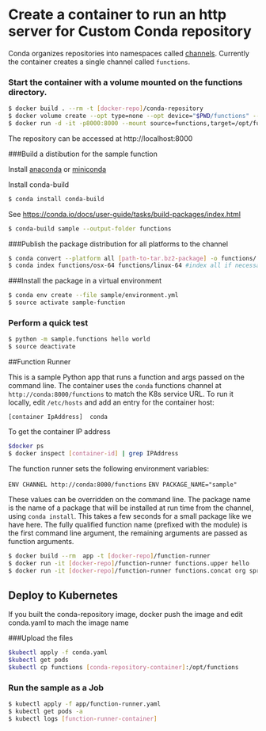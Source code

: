 # Create a container to run an http server for Custom Conda repository 

Conda organizes repositories into namespaces called [channels](http://conda-test.pydata.org/docs/custom-channels.html). Currently the container creates a single channel called `functions`.

### Start the container with a volume mounted on the functions directory.  
```bash
$ docker build . --rm -t [docker-repo]/conda-repository
$ docker volume create --opt type=none --opt device="$PWD/functions" --opt o=bind functions
$ docker run -d -it -p8000:8000 --mount source=functions,target=/opt/functions [docker-repo]/conda-repository
```
The repository can be accessed at http://localhost:8000


###Build a distibution for the sample function

Install [anaconda](https://conda.io/docs/user-guide/install/index.html) or [miniconda](https://conda.io/miniconda.html)

Install conda-build
```bash
$ conda install conda-build
```
See https://conda.io/docs/user-guide/tasks/build-packages/index.html


```bash
$ conda-build sample --output-folder functions
```

###Publish the package distribution for all platforms to the channel
```bash
$ conda convert --platform all [path-to-tar.bz2-package] -o functions/
$ conda index functions/osx-64 functions/linux-64 #index all if necessary
``` 

###Install the package in a virtual environment

```bash
$ conda env create --file sample/environment.yml
$ source activate sample-function
```
### Perform a quick test

```bash
$ python -m sample.functions hello world
$ source deactivate
```

##Function Runner

This is a sample Python app that runs a function and args passed on the command line. The container uses the `conda` functions channel
at `http://conda:8000/functions` to match the K8s service URL. To run it locally, edit `/etc/hosts` and add an entry for the container 
host:

`[container IpAddress]  conda` 

To get the container IP address

```bash
$docker ps
$ docker inspect [container-id] | grep IPAddress
```

The function runner sets the following environment variables:

`ENV CHANNEL http://conda:8000/functions`
`ENV PACKAGE_NAME="sample"`

These values can be overridden on the command line. The package name is the name of a package that will be installed at run time from the channel, using
`conda install`. This takes a few seconds for a small package like we have here. The fully qualified function name (prefixed with the module) is
the first command line argument, the remaining arguments are passed as function arguments.

```bash
$ docker build --rm  app -t [docker-repo]/function-runner
$ docker run -it [docker-repo]/function-runner functions.upper hello
$ docker run -it [docker-repo]/function-runner functions.concat org springframework cloud function
```

## Deploy to Kubernetes

If you built the conda-repository image, docker push the image and edit conda.yaml to mach the image name

###Upload the files

```bash
$kubectl apply -f conda.yaml
$kubectl get pods
$kubectl cp functions [conda-repository-container]:/opt/functions
```

### Run the sample as a Job
```bash
$ kubectl apply -f app/function-runner.yaml
$ kubectl get pods -a
$ kubectl logs [function-runner-container]
```
